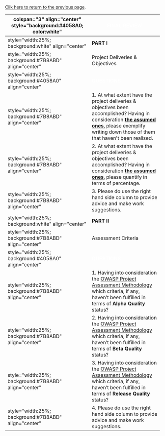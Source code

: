 [Clik here to return to the previous
page](Project_Information:template_Interceptor_Project "wikilink").

| colspan="3" align="center" style="background:\#4058A0; color:white" | <font color="white">**FINAL REVIEW**                                                                                                                                                                                                                                                                                           |
| ------------------------------------------------------------------- | ------------------------------------------------------------------------------------------------------------------------------------------------------------------------------------------------------------------------------------------------------------------------------------------------------------------------------ |
| style="width:25%; background:white" align="center"                  | **PART I**                                                                                                                                                                                                                                                                                                                     |
| style="width:25%; background:\#7B8ABD" align="center"               | Project Deliveries & Objectives                                                                                                                                                                                                                                                                                                |
| style="width:25%; background:\#4058A0" align="center"               | <font color="white">**QUESTIONS**                                                                                                                                                                                                                                                                                              |
| style="width:25%; background:\#7B8ABD" align="center"               | 1\. At what extent have the project deliveries & objectives been accomplished? Having in consideration [**the assumed ones**](OWASP_Summer_of_Code_2008_Applications_-_Need_Futher_Clarifications#OWASP_Interceptor_Project_-_2008_Update "wikilink"), please exemplify writing down those of them that haven't been realised. |
| style="width:25%; background:\#7B8ABD" align="center"               | 2\. At what extent have the project deliveries & objectives been accomplished? Having in consideration [**the assumed ones**](OWASP_Summer_of_Code_2008_Applications_-_Need_Futher_Clarifications#OWASP_Interceptor_Project_-_2008_Update "wikilink"), please quantify in terms of percentage.                                 |
| style="width:25%; background:\#7B8ABD" align="center"               | 3\. Please do use the right hand side column to provide advice and make work suggestions.                                                                                                                                                                                                                                      |
| style="width:25%; background:white" align="center"                  | **PART II**                                                                                                                                                                                                                                                                                                                    |
| style="width:25%; background:\#7B8ABD" align="center"               | Assessment Criteria                                                                                                                                                                                                                                                                                                            |
| style="width:25%; background:\#4058A0" align="center"               | <font color="white">**QUESTIONS**                                                                                                                                                                                                                                                                                              |
| style="width:25%; background:\#7B8ABD" align="center"               | 1\. Having into consideration the [OWASP Project Assessment Methodology](:Category:OWASP_Project_Assessment "wikilink") which criteria, if any, haven’t been fulfilled in terms of **Alpha Quality** status?                                                                                                                   |
| style="width:25%; background:\#7B8ABD" align="center"               | 2\. Having into consideration the [OWASP Project Assessment Methodology](:Category:OWASP_Project_Assessment "wikilink") which criteria, if any, haven’t been fulfilled in terms of **Beta Quality** status?                                                                                                                    |
| style="width:25%; background:\#7B8ABD" align="center"               | 3\. Having into consideration the [OWASP Project Assessment Methodology](:Category:OWASP_Project_Assessment "wikilink") which criteria, if any, haven’t been fulfilled in terms of **Release Quality** status?                                                                                                                 |
| style="width:25%; background:\#7B8ABD" align="center"               | 4\. Please do use the right hand side column to provide advice and make work suggestions.                                                                                                                                                                                                                                      |